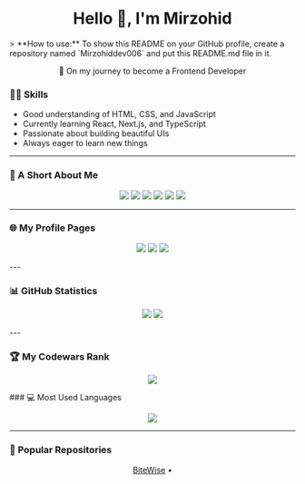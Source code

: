 <h1 align="center">Hello 👋, I'm Mirzohid</h1>
> **How to use:** To show this README on your GitHub profile, create a repository named `Mirzohiddev006` and put this README.md file in it.
<p align="center">🚀 On my journey to become a Frontend Developer</p>

### 🧑‍💻 Skills

- Good understanding of HTML, CSS, and JavaScript
- Currently learning React, Next.js, and TypeScript
- Passionate about building beautiful UIs
- Always eager to learn new things

---

### 📝 A Short About Me

<p align="center">
  <img src="https://img.shields.io/badge/HTML5-E34F26?style=for-the-badge&logo=html5&logoColor=white"/>
  <img src="https://img.shields.io/badge/CSS3-1572B6?style=for-the-badge&logo=css3&logoColor=white"/>
  <img src="https://img.shields.io/badge/JavaScript-F7DF1E?style=for-the-badge&logo=javascript&logoColor=black"/>
  <img src="https://img.shields.io/badge/React-20232A?style=for-the-badge&logo=react&logoColor=61DAFB"/>
  <img src="https://img.shields.io/badge/Next.js-000000?style=for-the-badge&logo=nextdotjs&logoColor=white"/>
  <img src="https://img.shields.io/badge/TypeScript-007ACC?style=for-the-badge&logo=typescript&logoColor=white"/>
</p>

---

### 🌐 My Profile Pages

<p align="center">
  <a href="https://github.com/Mirzohiddev006"><img src="https://img.shields.io/badge/GitHub-181717?style=for-the-badge&logo=github&logoColor=white"/></a>
  <a href="https://www.linkedin.com/in/mirzohid-ibrohimjonov-1ba249331"><img src="https://img.shields.io/badge/LinkedIn-0A66C2?style=for-the-badge&logo=linkedin&logoColor=white"/></a>
  <a href="https://t.me/Mirzohid_006_09_09"><img src="https://img.shields.io/badge/Telegram-26A5E4?style=for-the-badge&logo=telegram&logoColor=white"/></a>
</p>
---

### 📊 GitHub Statistics

<p align="center">
  <img src="https://github-readme-stats.vercel.app/api?username=Mirzohiddev006&show_icons=true&theme=radical"/>
  <img src="https://github-readme-streak-stats.herokuapp.com/?user=Mirzohiddev006&theme=radical"/>
</p>
---

### 🏆 My Codewars Rank

<p align="center">
<img src="https://www.codewars.com/users/Mirzohiddev006/badges/large"/>
</p>
### 💻 Most Used Languages

<p align="center">
  <img src="https://github-readme-stats.vercel.app/api/top-langs/?username=Mirzohiddev006&layout=compact&theme=radical"/>
</p>

---

### 📁 Popular Repositories

<p align="center">
  <a href="https://github.com/Mirzohiddev006/BiteWise">BiteWise</a> •
</p>
